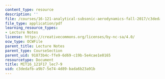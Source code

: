 ```yaml
---
content_type: resource
description: ''
file: /courses/16-121-analytical-subsonic-aerodynamics-fall-2017/c3dedafba9b75e744d89bada6b23a91b_MIT16_121F17_lec7-9.pdf
file_type: application/pdf
learning_resource_types:
- Lecture Notes
license: https://creativecommons.org/licenses/by-nc-sa/4.0/
ocw_type: OCWFile
parent_title: Lecture Notes
parent_type: CourseSection
parent_uid: 91873b4c-ffe9-6d69-c19b-5e4cae1e0165
resourcetype: Document
title: MIT16_121F17_lec7-9
uid: c3dedafb-a9b7-5e74-4d89-bada6b23a91b
---
```


